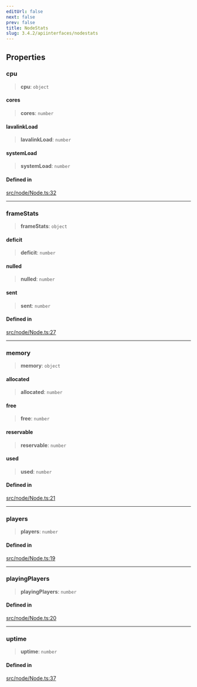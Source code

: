 ```yaml
---
editUrl: false
next: false
prev: false
title: NodeStats
slug: 3.4.2/apiinterfaces/nodestats
---
```


## Properties

### cpu

> **cpu**: `object`

#### cores

> **cores**: `number`

#### lavalinkLoad

> **lavalinkLoad**: `number`

#### systemLoad

> **systemLoad**: `number`

#### Defined in

[src/node/Node.ts:32](https://github.com/shipgirlproject/shoukaku/blob/e7d94081cabbda7327dc04e467a45fcda49c24f2/src/node/Node.ts#L32)

***

### frameStats

> **frameStats**: `object`

#### deficit

> **deficit**: `number`

#### nulled

> **nulled**: `number`

#### sent

> **sent**: `number`

#### Defined in

[src/node/Node.ts:27](https://github.com/shipgirlproject/shoukaku/blob/e7d94081cabbda7327dc04e467a45fcda49c24f2/src/node/Node.ts#L27)

***

### memory

> **memory**: `object`

#### allocated

> **allocated**: `number`

#### free

> **free**: `number`

#### reservable

> **reservable**: `number`

#### used

> **used**: `number`

#### Defined in

[src/node/Node.ts:21](https://github.com/shipgirlproject/shoukaku/blob/e7d94081cabbda7327dc04e467a45fcda49c24f2/src/node/Node.ts#L21)

***

### players

> **players**: `number`

#### Defined in

[src/node/Node.ts:19](https://github.com/shipgirlproject/shoukaku/blob/e7d94081cabbda7327dc04e467a45fcda49c24f2/src/node/Node.ts#L19)

***

### playingPlayers

> **playingPlayers**: `number`

#### Defined in

[src/node/Node.ts:20](https://github.com/shipgirlproject/shoukaku/blob/e7d94081cabbda7327dc04e467a45fcda49c24f2/src/node/Node.ts#L20)

***

### uptime

> **uptime**: `number`

#### Defined in

[src/node/Node.ts:37](https://github.com/shipgirlproject/shoukaku/blob/e7d94081cabbda7327dc04e467a45fcda49c24f2/src/node/Node.ts#L37)
